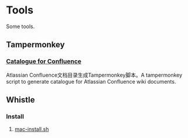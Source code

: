 # Tools
Some tools.

## Tampermonkey
### [Catalogue for Confluence](./tampermonkey/catalogue-for-confluence.user.js)
Atlassian Confluence文档目录生成Tampermonkey脚本。A tampermonkey script to generate catalogue for Atlassian Confluence wiki documents.

## Whistle

### Install
1. [mac-install.sh](./whistle/mac-install.sh)
